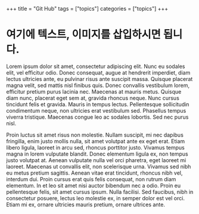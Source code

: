 +++
title = "Git Hub"
tags = ["topics"]
categories = ["topics"]
+++

# 여기에 텍스트, 이미지를 삽입하시면 됩니다.

Lorem ipsum dolor sit amet, consectetur adipiscing elit. Nunc eu sodales elit, vel efficitur odio. Donec consequat, augue at hendrerit imperdiet, diam lectus ultricies ante, eu pulvinar risus ante suscipit massa. Quisque placerat magna velit, sed mattis nisl finibus quis. Donec convallis vestibulum lorem, efficitur pretium purus lacinia nec. Maecenas at mauris metus. Quisque diam nunc, placerat eget sem at, gravida rhoncus neque. Nunc cursus tincidunt felis et gravida. Mauris in tempus lectus. Pellentesque sollicitudin condimentum neque, non ultricies erat vestibulum sed. Phasellus tempus viverra tristique. Maecenas congue leo ac sodales lobortis. Sed nec purus nisl.

Proin luctus sit amet risus non molestie. Nullam suscipit, mi nec dapibus fringilla, enim justo mollis nulla, sit amet volutpat ante ex eget erat. Etiam libero ligula, laoreet in arcu sed, rhoncus porttitor justo. Vivamus tempus magna in lorem vulputate blandit. Donec elementum ligula ex, non tempus justo volutpat at. Aenean vulputate nulla vel orci pharetra, eget laoreet mi laoreet. Maecenas ut convallis elit, non scelerisque urna. Vivamus sed nibh eu metus pretium sagittis. Aenean vitae erat tincidunt, rhoncus nibh vel, interdum dui. Proin cursus erat quis felis consequat, non rutrum diam elementum. In et leo sit amet nisi auctor bibendum nec a odio. Proin eu pellentesque felis, sit amet cursus ipsum. Nulla facilisi. Sed faucibus, nibh in consectetur posuere, lectus leo molestie ex, in semper dolor est vel orci. Etiam mi ex, ornare ultricies mauris pretium, ornare ultrices ante.